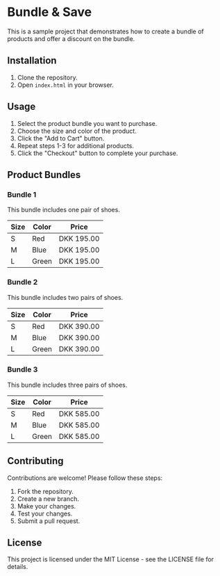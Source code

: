 # Bundle & Save

This is a sample project that demonstrates how to create a bundle of products and offer a discount on the bundle.

## Installation

1. Clone the repository.
2. Open `index.html` in your browser.

## Usage

1. Select the product bundle you want to purchase.
2. Choose the size and color of the product.
3. Click the "Add to Cart" button.
4. Repeat steps 1-3 for additional products.
5. Click the "Checkout" button to complete your purchase.

## Product Bundles

### Bundle 1

This bundle includes one pair of shoes.

| **Size** | **Color** | **Price** |
|----------|-----------|-----------|
| S        | Red       | DKK 195.00|
| M        | Blue      | DKK 195.00|
| L        | Green     | DKK 195.00|

### Bundle 2

This bundle includes two pairs of shoes.

| **Size** | **Color** | **Price** |
|----------|-----------|-----------|
| S        | Red       | DKK 390.00|
| M        | Blue      | DKK 390.00|
| L        | Green     | DKK 390.00|

### Bundle 3

This bundle includes three pairs of shoes.

| **Size** | **Color** | **Price** |
|----------|-----------|-----------|
| S        | Red       | DKK 585.00|
| M        | Blue      | DKK 585.00|
| L        | Green     | DKK 585.00|

## Contributing

Contributions are welcome! Please follow these steps:

1. Fork the repository.
2. Create a new branch.
3. Make your changes.
4. Test your changes.
5. Submit a pull request.

## License

This project is licensed under the MIT License - see the LICENSE file for details.

